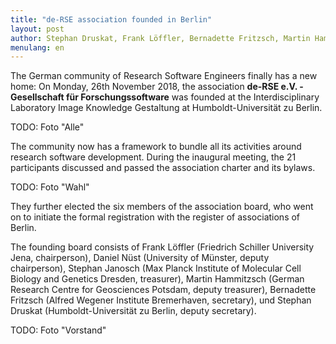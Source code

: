 ```yaml
---
title: "de-RSE association founded in Berlin"
layout: post
author: Stephan Druskat, Frank Löffler, Bernadette Fritzsch, Martin Hammitzsch, Daniel Nüst, Stephan Janosch
menulang: en
---
```


The German community of Research Software Engineers finally has a new home: On Monday, 26th November 2018, the association **de-RSE e.V. - Gesellschaft für Forschungssoftware** was founded at the Interdisciplinary Laboratory Image Knowledge Gestaltung at Humboldt-Universität zu Berlin.

TODO: Foto "Alle"

The community now has a framework to bundle all its activities around research software development.
During the inaugural meeting, the 21 participants discussed and passed the 
association charter and its bylaws.

TODO: Foto "Wahl"

They further elected the six members of the association board, who went on to initiate the formal registration with the register of associations of Berlin.

The founding board consists of Frank Löffler (Friedrich Schiller University Jena, chairperson), Daniel Nüst (University of Münster, deputy chairperson), Stephan Janosch (Max Planck Institute of Molecular Cell Biology and Genetics Dresden, treasurer), Martin Hammitzsch (German Research Centre for Geosciences Potsdam, deputy treasurer), Bernadette Fritzsch (Alfred Wegener Institute Bremerhaven, secretary), und Stephan Druskat (Humboldt-Universität zu Berlin, deputy secretary).

TODO: Foto "Vorstand"